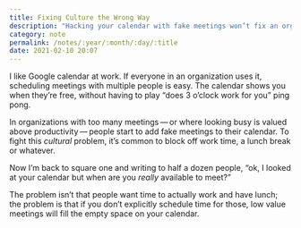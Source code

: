 ```yaml
---
title: Fixing Culture the Wrong Way
description: "Hacking your calendar with fake meetings won’t fix an organization-wide problem"
category: note
permalink: /notes/:year/:month/:day/:title
date: 2021-02-10 20:07
---
```


I like Google calendar at work. If everyone in an organization uses it, scheduling meetings with multiple people is easy. The calendar shows you when they’re free, without having to play “does 3 o’clock work for you” ping pong. 

In organizations with too many meetings&thinsp;—&thinsp;or where looking busy is valued above productivity&thinsp;—&thinsp;people start to add fake meetings to their calendar. To fight this *cultural* problem, it’s common to block off work time, a lunch break or whatever. 

Now I’m back to square one and writing to half a dozen people, “ok, I looked at your calendar but when are you *really* available to meet?”

The problem isn’t that people want time to actually work and have lunch; the problem is that if you don’t explicitly schedule time for those, low value meetings will fill the empty space on your calendar.  